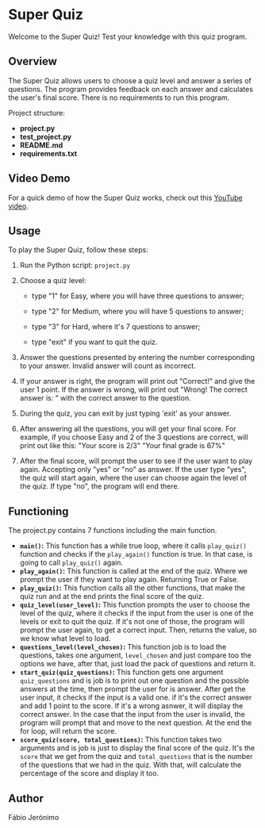 
# Super Quiz

Welcome to the Super Quiz! Test your knowledge with this quiz program.


## Overview

The Super Quiz allows users to choose a quiz level and answer a series of questions. The program provides feedback on each answer and calculates the user's final score.
There is no requirements to run this program.

Project structure:
- **project.py**
- **test_project.py**
- **README.md**
- **requirements.txt**


## Video Demo
For a quick demo of how the Super Quiz works, check out this [YouTube video](https://youtu.be/ofq0F0h6rQo).

## Usage

To play the Super Quiz, follow these steps:

1. Run the Python script: `project.py`
2. Choose a quiz level:

    - type "1" for Easy, where you will have three questions to answer;

    - type "2" for Medium, where you will have 5 questions to answer;

    - type "3" for Hard, where it's 7 questions to answer;

    - type "exit" if you want to quit the quiz.

3. Answer the questions presented by entering the number corresponding to your answer. Invalid answer will count as incorrect. 
4. If your answer is right, the program will print out "Correct!" and give the user 1 point.
If the answer is wrong, will print out "Wrong! The correct answer is: " with the correct answer to the question.

4. During the quiz, you can exit by just typing 'exit' as your answer.
5. After answering all the questions, you will get your final score.
For example, if you choose Easy and 2 of the 3 questions are correct, will print out like this:
"Your score is 2/3"
"Your final grade is 67%"
6. After the final score, will prompt the user to see if the user want to play again. Accepting only "yes" or "no" as answer.
If the user type "yes", the quiz will start again, where the user can choose again the level of the quiz.
If type "no", the program will end there.



## Functioning

The project.py contains 7 functions including the main function.

- **`main()`:** This function has a while true loop, where it calls `play_quiz()` function and checks if the `play_again()` function is true. In that case, is going to call `play_quiz()` again.
- **`play_again()`:** This function is called at the end of the quiz. Where we prompt the user if they want to play again. Returning True or False.
- **`play_quiz()`:** This function calls all the other functions, that make the quiz run and at the end prints the final score of the quiz.
- **`quiz_level(user_level)`:** This function prompts the user to choose the level of the quiz, where it checks if the input from the user is one of the levels or exit to quit the quiz. If it's not one of those, the program will prompt the user again, to get a correct input. Then, returns the value, so we know what level to load. 
- **`questions_level(level_chosen)`:** This function job is to load the questions, takes one argument, `level_chosen` and just compare too the options we have, after that, just load the pack of questions and return it. 
- **`start_quiz(quiz_questions)`:** This function gets one argument `quiz_questions` and is job is to print out one question and the possible answers at the time, then prompt the user for is answer. After get the user input, it checks if the input is a valid one. if it's the correct answer and add 1 point to the score. If it's a wrong asnwer, it will display the correct answer. 
In the case that the input from the user is invalid, the program will prompt that and move to the next question. 
At the end the for loop, will return the score.
- **`score_quiz(score, total_questions)`:** This function takes two arguments and is job is just to display the final score of the quiz. It's the `score` that we get from the quiz and `total_questions` that is the number of the questions that we had in the quiz. 
With that, will calculate the percentage of the score and display it too.



## Author

Fábio Jerónimo

